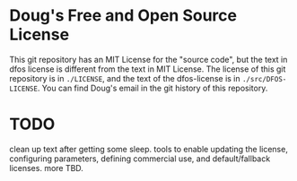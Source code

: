 # Doug's Free and Open Source License
This git repository has an MIT License for the "source code", but the text in dfos license is different from the text in MIT License.
The license of this git repository is  in `./LICENSE`, and the text of the dfos-license is in `./src/DFOS-LICENSE`.
You can find Doug's email in the git history of this repository.

# TODO
clean up text after getting some sleep.
tools to enable updating the license, configuring parameters, defining commercial use, and default/fallback licenses.
more TBD.
